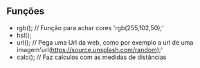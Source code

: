 ## Funções

* rgb();    // Função para achar cores  'rgb(255,102,50);'
* hsl();
* url();    // Pega uma Url da web, como por exemplo a url de uma imagem'url(https://source.unsplash.com/random);'
* calc();  // Faz calculos com as medidas de distâncias